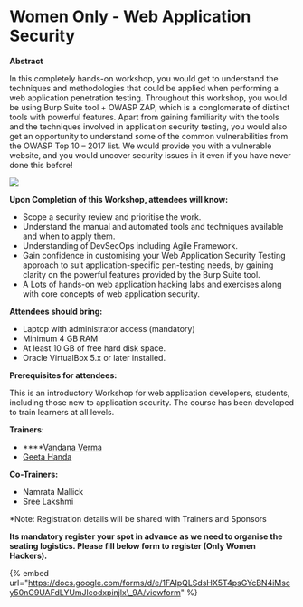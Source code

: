 # Women Only - Web Application Security

**Abstract**

In this completely hands-on workshop, you would get to understand the techniques and methodologies that could be applied when performing a web application penetration testing. Throughout this workshop, you would be using Burp Suite tool + OWASP ZAP, which is a conglomerate of distinct tools with powerful features. Apart from gaining familiarity with the tools and the techniques involved in application security testing, you would also get an opportunity to understand some of the common vulnerabilities from the OWASP Top 10 – 2017 list. We would provide you with a vulnerable website, and you would uncover security issues in it even if you have never done this before!

![](../.gitbook/assets/screen-shot-2018-12-08-at-13.43.42.png)

**Upon Completion of this Workshop, attendees will know:** 

* Scope a security review and prioritise the work. 
* Understand the manual and automated tools and techniques available and when to apply them.
* Understanding of DevSecOps including Agile Framework. 
* Gain confidence in customising your Web Application Security Testing approach to suit application-specific pen-testing needs, by gaining clarity on the powerful features provided by the Burp Suite tool.
* A Lots of hands-on web application hacking labs and exercises along with core concepts of web application security.

**Attendees should bring:**

* Laptop with administrator access \(mandatory\)
* Minimum 4 GB RAM
* At least 10 GB of free hard disk space.
* Oracle VirtualBox 5.x or later installed.

**Prerequisites for attendees:**

This is an introductory Workshop for web application developers, students, including those new to application security. The course has been developed to train learners at all levels.

**Trainers:** 

* \*\*\*\*[Vandana Verma](https://twitter.com/infosecVandana)
* [Geeta Handa](https://twitter.com/handa_geeta)

**Co-Trainers:** 

* Namrata Mallick
* Sree Lakshmi

\*Note: Registration details will be shared with Trainers and Sponsors

**Its mandatory register your spot in advance as we need to organise the seating logistics. Please fill below form to register \(Only Women Hackers\).**

{% embed url="https://docs.google.com/forms/d/e/1FAIpQLSdsHX5T4psGYcBN4iMscy50nG9UAFdLYUmJlcodxpinjlx\_9A/viewform" %}

